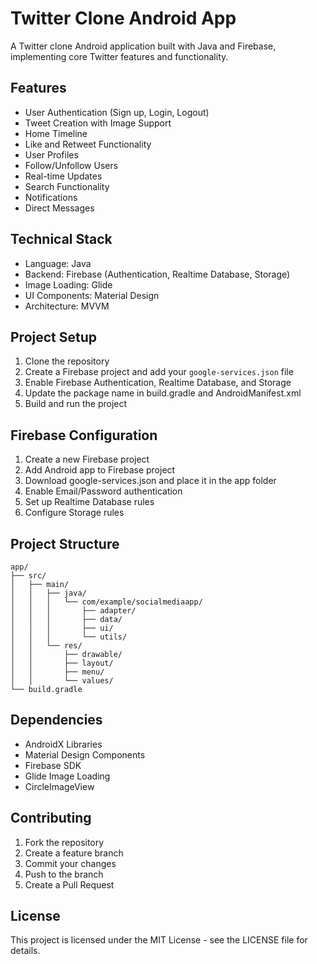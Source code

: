 # Twitter Clone Android App

A Twitter clone Android application built with Java and Firebase, implementing core Twitter features and functionality.

## Features

- User Authentication (Sign up, Login, Logout)
- Tweet Creation with Image Support
- Home Timeline
- Like and Retweet Functionality
- User Profiles
- Follow/Unfollow Users
- Real-time Updates
- Search Functionality
- Notifications
- Direct Messages

## Technical Stack

- Language: Java
- Backend: Firebase (Authentication, Realtime Database, Storage)
- Image Loading: Glide
- UI Components: Material Design
- Architecture: MVVM

## Project Setup

1. Clone the repository
2. Create a Firebase project and add your `google-services.json` file
3. Enable Firebase Authentication, Realtime Database, and Storage
4. Update the package name in build.gradle and AndroidManifest.xml
5. Build and run the project

## Firebase Configuration

1. Create a new Firebase project
2. Add Android app to Firebase project
3. Download google-services.json and place it in the app folder
4. Enable Email/Password authentication
5. Set up Realtime Database rules
6. Configure Storage rules

## Project Structure

```
app/
├── src/
│   ├── main/
│   │   ├── java/
│   │   │   └── com/example/socialmediaapp/
│   │   │       ├── adapter/
│   │   │       ├── data/
│   │   │       ├── ui/
│   │   │       └── utils/
│   │   └── res/
│   │       ├── drawable/
│   │       ├── layout/
│   │       ├── menu/
│   │       └── values/
└── build.gradle
```

## Dependencies

- AndroidX Libraries
- Material Design Components
- Firebase SDK
- Glide Image Loading
- CircleImageView

## Contributing

1. Fork the repository
2. Create a feature branch
3. Commit your changes
4. Push to the branch
5. Create a Pull Request

## License

This project is licensed under the MIT License - see the LICENSE file for details.
